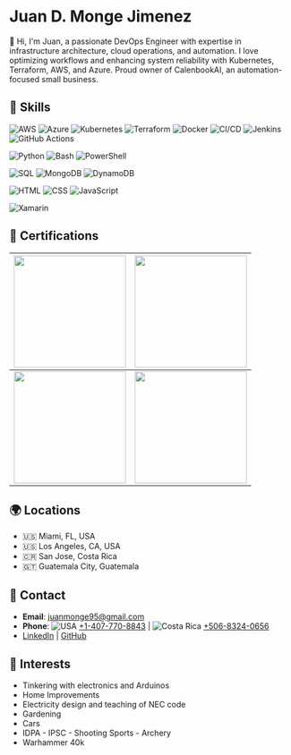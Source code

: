 # Juan D. Monge Jimenez

👋 Hi, I'm Juan, a passionate DevOps Engineer with expertise in infrastructure architecture, cloud operations, and automation. I love optimizing workflows and enhancing system reliability with Kubernetes, Terraform, AWS, and Azure. Proud owner of CalenbookAI, an automation-focused small business.

## 🚀 Skills

![AWS](https://img.shields.io/badge/AWS-blue) 
![Azure](https://img.shields.io/badge/Azure-blue) 
![Kubernetes](https://img.shields.io/badge/Kubernetes-blue) 
![Terraform](https://img.shields.io/badge/Terraform-blue) 
![Docker](https://img.shields.io/badge/Docker-blue) 
![CI/CD](https://img.shields.io/badge/CI/CD-blue) 
![Jenkins](https://img.shields.io/badge/Jenkins-blue) 
![GitHub Actions](https://img.shields.io/badge/GitHub%20Actions-blue) 

![Python](https://img.shields.io/badge/Python-green) 
![Bash](https://img.shields.io/badge/Bash-green) 
![PowerShell](https://img.shields.io/badge/PowerShell-green)

![SQL](https://img.shields.io/badge/SQL-orange) 
![MongoDB](https://img.shields.io/badge/MongoDB-orange) 
![DynamoDB](https://img.shields.io/badge/DynamoDB-orange)

![HTML](https://img.shields.io/badge/HTML-yellow) 
![CSS](https://img.shields.io/badge/CSS-yellow) 
![JavaScript](https://img.shields.io/badge/JavaScript-yellow)

![Xamarin](https://img.shields.io/badge/Xamarin-red)

## 📜 Certifications

<div align="center">

| <img src="https://images.credly.com/size/200x200/images/0e284c3f-5164-4b21-8660-0d84737941bc/image.png" width="200" height="200"> | <img src="https://images.credly.com/size/680x680/images/b0c5445a-72a2-46ce-a599-96147e210efb/blob" width="200" height="200"> |
|:---:|:---:|
| <img src="https://images.credly.com/size/200x200/images/7f278050-123c-465f-8c5b-cbd899f48212/Specialist_Badge_-_Platform_Engineer_PowerScale.png" width="200" height="200"> | <img src="https://images.credly.com/size/200x200/images/1b2d8e5c-be9a-47cb-b28a-58077c1929f9/Associate_Badge_-_Information_Storage_and_Management.png" width="200" height="200"> |

</div>


## 🌍 Locations

- 🇺🇸 Miami, FL, USA
- 🇺🇸 Los Angeles, CA, USA
- 🇨🇷 San Jose, Costa Rica
- 🇬🇹 Guatemala City, Guatemala

## 💬 Contact
- **Email**: [juanmonge95@gmail.com](mailto:juanmonge95@gmail.com)
- **Phone**: ![USA](https://cdn-icons-png.flaticon.com/16/197/197484.png) [+1-407-770-8843](tel:+14077708843) | ![Costa Rica](https://cdn-icons-png.flaticon.com/16/197/197506.png) [+506-8324-0656](tel:+50683240656)
- [LinkedIn](https://www.linkedin.com/in/juanmongejimenez) | [GitHub](https://github.com/Juandi-M)

## 🎯 Interests
- Tinkering with electronics and Arduinos
- Home Improvements
- Electricity design and teaching of NEC code
- Gardening
- Cars
- IDPA - IPSC - Shooting Sports - Archery 
- Warhammer 40k

